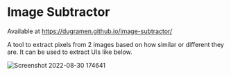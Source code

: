 # Image Subtractor

Available at https://dugramen.github.io/image-subtractor/

A tool to extract pixels from 2 images based on how similar or different they are. It can be used to extract UIs like below.

![Screenshot 2022-08-30 174641](https://user-images.githubusercontent.com/54819319/187549732-aae963c5-e89f-4b86-a77b-46fc115a7c37.jpg)

